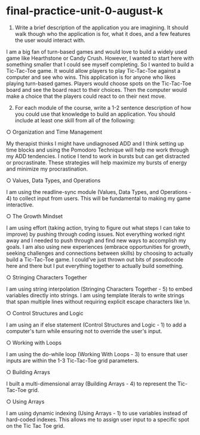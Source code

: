 # final-practice-unit-0-august-k

1. Write a brief description of the application you are imagining. It should walk though who the application is for, what it does, and a few features the user would interact with. 

I am a big fan of turn-based games and would love to build a widely used game like Hearthstone or Candy Crush. However, I wanted to start here with something smaller that I could see myself completing. So I wanted to build a Tic-Tac-Toe game. It would allow players to play Tic-Tac-Toe against a computer and see who wins. This application is for anyone who likes playing turn-based games. Players would choose spots on the Tic-Tac-Toe board and see the board react to their choices. Then the computer would make a choice that the players could react to on their next move.

2. For each module of the course, write a 1-2 sentence description of how you could use that knowledge to build an application. You should include at least one skill from all of the following:

○ Organization and Time Management 

My therapist thinks I might have undiagnosed ADD and I think setting up time blocks and using the Pomodoro Technique will help me work through my ADD tendencies. I notice I tend to work in bursts but can get distracted or procrastinate. These strategies will help maximize my bursts of energy and minimize my procrastination.

○ Values, Data Types, and Operations 

I am using the readline-sync module (Values, Data Types, and Operations - 4) to  collect input from users. This will be fundamental to making my game interactive.

○ The Growth Mindset 

I am using effort (taking action, trying to figure out what steps I can take to improve) by pushing through coding issues. Not everything worked right away and I needed to push through and find new ways to accomplish my goals.
I am also using new experiences (embrace opportunities for growth, seeking challenges and connections between skills) by choosing to actually build a Tic-Tac-Toe game. I could’ve just thrown out bits of pseudocode here and there but I put everything together to actually build something.

○ Stringing Characters Together 

I am using string interpolation (Stringing Characters Together - 5) to embed variables directly into strings.
I am using template literals to write strings that span multiple lines without requiring explicit escape characters like \n.

○ Control Structures and Logic 

I am using an if else statement (Control Structures and Logic - 1) to add a computer's turn while ensuring not to override the user's input.

○ Working with Loops 

I am using the do-while loop (Working With Loops - 3) to ensure that user inputs are within the 1-3 Tic-Tac-Toe grid parameters.

○ Building Arrays 

I built a multi-dimensional array (Building Arrays - 4) to represent the Tic-Tac-Toe grid.

○ Using Arrays 

I am using dynamic indexing (Using Arrays - 1) to use variables instead of hard-coded indexes. This allows me to assign user input to a specific spot on the Tic Tac Toe grid.

